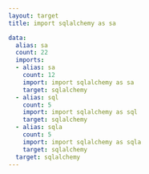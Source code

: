 ```yaml
---
layout: target
title: import sqlalchemy as sa

data:
  alias: sa
  count: 22
  imports:
  - alias: sa
    count: 12
    import: import sqlalchemy as sa
    target: sqlalchemy
  - alias: sql
    count: 5
    import: import sqlalchemy as sql
    target: sqlalchemy
  - alias: sqla
    count: 5
    import: import sqlalchemy as sqla
    target: sqlalchemy
  target: sqlalchemy
---
```

